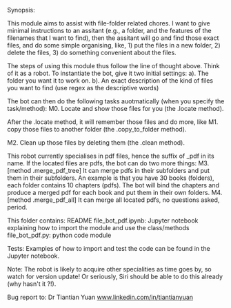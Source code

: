 Synopsis:

This module aims to assist with file-folder related chores.  I want to give minimal instructions to an assitant (e.g., a folder, and the features  of the filenames that I want to find), then the assitant will go and find those exact files, and do some simple organising, like, 1) put the files in a new folder, 2) delete the files, 3) do something convenient about the files. 

The steps of using this module thus follow the line of thought above. 
Think of it as a robot. To instantiate the bot, give it two initial settings: 
a). The folder you want it to work on.
b). An exact description of the kind of files you want to find (use regex as the descriptive words)

The bot can then do the following tasks auotmatically (when you specify the task/method):
M0. Locate and show those files for you (the .locate method). 

After the .locate method, it will remember those files and do more, like
M1. copy those files to another folder (the .copy_to_folder method).

M2. Clean up those files by deleting them (the .clean method).

This robot currently specialises in pdf files, hence the suffix of \_pdf in its name.
If the located files are pdfs,  the bot can do two more things:
M3. [method .merge_pdf_tree] It can merge pdfs in their subfolders and put them in their subfolders. An example is that you have 
30 books (folders), each folder contains 10 chapters (pdfs).  The bot will bind the chapters and produce
a merged pdf for each book and put them in their own folders. 
M4. [method .merge_pdf_all]  It can merge all located pdfs, no questions asked, period.


This folder contains:
README
file_bot_pdf.ipynb: Jupyter notebook explaining how to import the module and use the class/methods
file_bot_pdf.py: python code module

Tests:
Examples of how to import and test the code can be found in the Jupyter notebook.

Note:
The robot is likely to acquire other specialities as time goes by, so watch for version update! Or seriously, Siri should be able to do  this already (why hasn't it ?!). 

Bug report to: Dr Tiantian Yuan
www.linkedin.com/in/tiantianyuan                                                                     
